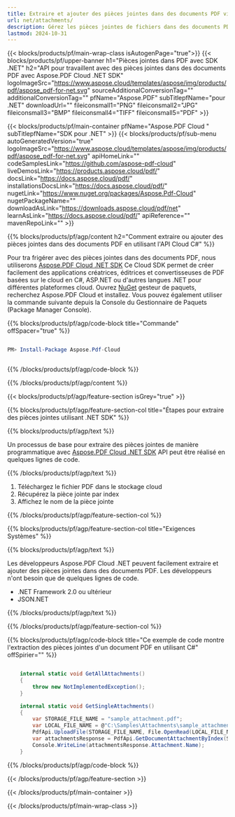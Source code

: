 ```yaml
---
title: Extraire et ajouter des pièces jointes dans des documents PDF via Aspose.Pdf Cloud .NET SDK
url: net/attachments/
description: Gérez les pièces jointes de fichiers dans des documents PDF à l'aide de Aspose.PDF Cloud SDK pour .NET. Ajoutez, récupérez et organiser les fichiers intégrés.
lastmod: 2024-10-31
---
```


{{< blocks/products/pf/main-wrap-class isAutogenPage="true">}}
{{< blocks/products/pf/upper-banner h1="Pièces jointes dans PDF avec SDK .NET" h2="API pour travaillent avec des pièces jointes dans des documents PDF avec Aspose.PDF Cloud .NET SDK" logoImageSrc="https://www.aspose.cloud/templates/aspose/img/products/pdf/aspose_pdf-for-net.svg" sourceAdditionalConversionTag="" additionalConversionTag="" pfName="Aspose.PDF" subTitlepfName="pour .NET" downloadUrl="" fileiconsmall1="PNG" fileiconsmall2="JPG" fileiconsmall3="BMP" fileiconsmall4="TIFF" fileiconsmall5="PDF" >}}

{{< blocks/products/pf/main-container pfName="Aspose.PDF Cloud " subTitlepfName="SDK pour .NET" >}}
{{< blocks/products/pf/sub-menu autoGeneratedVersion="true" logoImageSrc="https://www.aspose.cloud/templates/aspose/img/products/pdf/aspose_pdf-for-net.svg" apiHomeLink="" codeSamplesLink="https://github.com/aspose-pdf-cloud" liveDemosLink="https://products.aspose.cloud/pdf/" docsLink="https://docs.aspose.cloud/pdf/" installationsDocsLink="https://docs.aspose.cloud/pdf/" nugetLink="https://www.nuget.org/packages/Aspose.Pdf-Cloud" nugetPackageName="" downloadAsLink="https://downloads.aspose.cloud/pdf/net" learnAsLink="https://docs.aspose.cloud/pdf/" apiReference="" mavenRepoLink="" >}}

{{% blocks/products/pf/agp/content h2="Comment extraire ou ajouter des pièces jointes dans des documents PDF en utilisant l'API Cloud C#" %}}

Pour tra frigérer avec des pièces jointes dans des documents PDF, nous utiliserons
[Aspose.PDF Cloud .NET SDK](https://products.aspose.cloud/pdf/net/)
Ce Cloud SDK permet de créer facilement des applications créatrices, éditrices et convertisseuses de PDF basées sur le cloud en C#, ASP.NET ou d'autres langues .NET pour différentes plateformes cloud. Ouvrez
[NuGet](https://www.nuget.org/packages/Aspose.Pdf-Cloud)
gesteur de paquets, recherchez
Aspose.PDF Cloud
et installez. Vous pouvez également utiliser la commande suivante depuis la Console du Gestionnaire de Paquets (Package Manager Console).

{{% blocks/products/pf/agp/code-block title="Commande" offSpacer="true" %}}

```powershell

PM> Install-Package Aspose.Pdf-Cloud 



```

{{% /blocks/products/pf/agp/code-block %}}

{{% /blocks/products/pf/agp/content %}}

{{< blocks/products/pf/agp/feature-section isGrey="true" >}}

{{% blocks/products/pf/agp/feature-section-col title="Étapes pour extraire des pièces jointes utilisant .NET SDK" %}}

{{% blocks/products/pf/agp/text %}}

Un processus de base pour extraire des pièces jointes de manière programmatique avec
[Aspose.PDF Cloud .NET SDK](https://products.aspose.cloud/pdf/net/)
API peut être réalisé en quelques lignes de code.

{{% /blocks/products/pf/agp/text %}}

1. Téléchargez le fichier PDF dans le stockage cloud
1. Récupérez la pièce jointe par index
1. Affichez le nom de la pièce jointe

{{% /blocks/products/pf/agp/feature-section-col %}}

{{% blocks/products/pf/agp/feature-section-col title="Exigences Systèmes" %}}

{{% blocks/products/pf/agp/text %}}

Les développeurs Aspose.PDF Cloud .NET peuvent facilement extraire et ajouter des pièces jointes dans des documents PDF. Les développeurs n'ont besoin que de quelques lignes de code.

+ .NET Framework 2.0 ou ultérieur
+ JSON.NET

{{% /blocks/products/pf/agp/text %}}

{{% /blocks/products/pf/agp/feature-section-col %}}

{{% blocks/products/pf/agp/code-block title="Ce exemple de code montre l'extraction des pièces jointes d'un document PDF en utilisant C#" offSpirier="" %}}

```cs

    internal static void GetAllAttachments()
    {
        throw new NotImplementedException();
    }

    internal static void GetSingleAttachments()
    {
        var STORAGE_FILE_NAME = "sample_attachment.pdf";
        var LOCAL_FILE_NAME = @"C:\Samples\Attachments\sample_attachment.pdf";
        PdfApi.UploadFile(STORAGE_FILE_NAME, File.OpenRead(LOCAL_FILE_NAME));
        var attachmentsResponse = PdfApi.GetDocumentAttachmentByIndex(STORAGE_FILE_NAME,1);        
        Console.WriteLine(attachmentsResponse.Attachment.Name);
    }
```

{{% /blocks/products/pf/agp/code-block %}}

{{< /blocks/products/pf/agp/feature-section >}}

{{< /blocks/products/pf/main-container >}}

{{< /blocks/products/pf/main-wrap-class >}}
